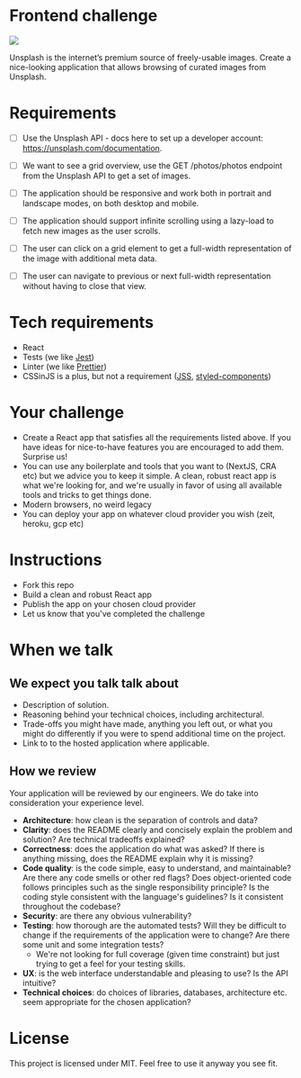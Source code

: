 Frontend challenge
====

![](https://images.unsplash.com/photo-1573588028698-f4759befb09a?ixlib=rb-1.2.1&ixid=eyJhcHBfaWQiOjEyMDd9&auto=format&fit=crop&w=2690&q=80)

Unsplash is the internet’s premium source of freely-usable images. 
Create a nice-looking application that allows browsing of curated images from Unsplash.

# Requirements

- [ ] Use the Unsplash API - docs here to set up a developer account: https://unsplash.com/documentation.

- [ ] We want to see a grid overview, use the GET /photos/photos endpoint from the Unsplash API to get a set of images.
- [ ] The application should be responsive and work both in portrait and landscape modes, on both desktop and mobile.
- [ ] The application should support infinite scrolling using a lazy-load to fetch new images as the user scrolls.
- [ ] The user can click on a grid element to get a full-width representation of the image with additional meta data.
- [ ] The user can navigate to previous or next full-width representation without having to close that view.

# Tech requirements
- React
- Tests (we like [Jest](https://jestjs.io))
- Linter (we like [Prettier](https://prettier.io))
- CSSinJS is a plus, but not a requirement ([JSS](https://cssinjs.org/react-jss/), [styled-components](https://www.styled-components.com))


# Your challenge
- Create a React app that satisfies all the requirements listed above. If you have ideas for nice-to-have features you are encouraged to add them. Surprise us! 
- You can use any boilerplate and tools that you want to (NextJS, CRA etc) but we advice you to keep it simple. A clean, robust react app is what we're looking for, and we're usually in favor of using all available tools and tricks to get things done.
- Modern browsers, no weird legacy
- You can deploy your app on whatever cloud provider you wish (zeit, heroku, gcp etc)

# Instructions

- Fork this repo
- Build a clean and robust React app
- Publish the app on your chosen cloud provider
- Let us know that you've completed the challenge


# When we talk

We expect you talk talk about
-----------------------------

- Description of solution.
- Reasoning behind your technical choices, including architectural. 
- Trade-offs you might have made, anything you left out, or what you might do differently if you were to spend additional time on the project.
- Link to to the hosted application where applicable.

How we review
-------------

Your application will be reviewed by our engineers. We do take into consideration your experience level.

* **Architecture**: how clean is the separation of controls and data?
* **Clarity**: does the README clearly and concisely explain the problem and solution? Are technical tradeoffs explained?
* **Correctness**: does the application do what was asked? If there is anything missing, does the README explain why it is missing?
* **Code quality**: is the code simple, easy to understand, and maintainable?  Are there any code smells or other red flags? Does object-oriented code follows principles such as the single responsibility principle? Is the coding style consistent with the language's guidelines? Is it consistent throughout the codebase?
* **Security**: are there any obvious vulnerability?
* **Testing**: how thorough are the automated tests? Will they be difficult to change if the requirements of the application were to change? Are there some unit and some integration tests?
	* We're not looking for full coverage (given time constraint) but just trying to get a feel for your testing skills.
* **UX**: is the web interface understandable and pleasing to use? Is the API intuitive?
* **Technical choices**: do choices of libraries, databases, architecture etc. seem appropriate for the chosen application?




# License

This project is licensed under MIT. Feel free to use it anyway you see fit.

